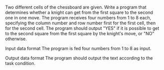 Two different cells of the chessboard are given. Write a program that determines whether a knight can get from the first square to the second one in one move. The program receives four numbers from 1 to 8 each, specifying the column number and row number first for the first cell, then for the second cell. The program should output "YES" if it is possible to get to the second square from the first square by the knight's move, or "NO" otherwise.

Input data format
The program is fed four numbers from 1 to 8 as input.

Output data format
The program should output the text according to the task condition.